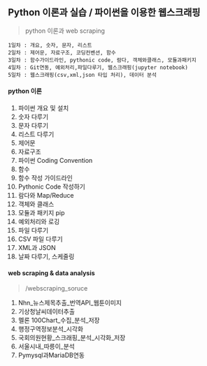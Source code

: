 ## Python 이론과 실습 / 파이썬을 이용한 웹스크래핑

> python 이론과 web scraping

```
1일차 : 개요, 숫자, 문자, 리스트
2일차 : 제어문, 자료구조, 코딩컨벤션, 함수
3일차 : 함수가이드라인, pythonic code, 람다, 객체와클래스, 모듈과패키지
4일차 : Git연동, 예외처리,파일다루기, 웹스크래핑(jupyter notebook) 
5일차 : 웹스크래핑(csv,xml,json 타입 처리), 데이터 분석
```



#### python 이론

1. 파이썬 개요 및 설치 
2. 숫자 다루기 
3. 문자 다루기 
4. 리스트 다루기 
5. 제어문 
6. 자료구조 
7. 파이썬 Coding Convention 
8. 함수 
9. 함수 작성 가이드라인 
10. Pythonic Code 작성하기 
11. 람다와 Map/Reduce 
12. 객체와 클래스 
13. 모듈과 패키지 pip 
14. 예외처리와 로깅 
15. 파일 다루기 
16. CSV 파일 다루기 
17. XML과 JSON 
18. 날짜 다루기, 스케줄링 



#### web scraping & data analysis

>  /webscraping_soruce

1. Nhn_뉴스제목추출_번역API_웹툰이미지
2. 기상청날씨데이터추출
3. 멜론 100Chart_수집_분석_저장
4. 행정구역정보분석_시각화
5. 국회의원현황_스크래핑_분석_시각화_저장
6. 서울시내_따릉이_분석
7. Pymysql과MariaDB연동
